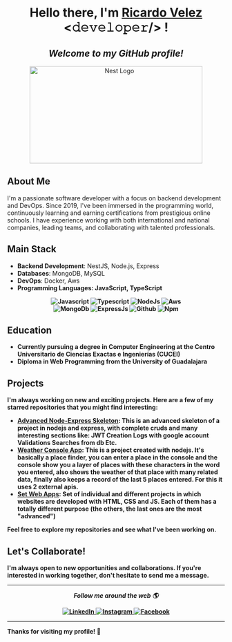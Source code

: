 <div align="center">
  <h1>Hello there, I'm <a href=""><b>Ricardo Velez</b></a> <𝚍𝚎𝚟𝚎𝚕𝚘𝚙𝚎𝚛/> !</h1>
    
  <h2><i>Welcome to my GitHub profile!</i></h2>

  <img src="https://wallpapercave.com/wp/wp6606972.png" width="400" height="225" alt="Nest Logo" /></a>
</div>

## About Me

I'm a passionate software developer with a focus on backend development and DevOps. Since 2019, I've been immersed in the programming world, continuously learning and earning certifications from prestigious online schools. I have experience working with both international and national companies, leading teams, and collaborating with talented professionals.

## Main Stack

<ul>
  <li>
    <strong>Backend Development</strong>: NestJS, Node.js, Express
  </li>
  <li>
    <strong>Databases</strong>: MongoDB, MySQL
  </li>
  <li>
     <strong>DevOps</strong>:  Docker, Aws
  </li>
  <li>
     <strong>Programming Languages<strong>: JavaScript, TypeScript
  </li>
</ul>

<div align="center">

  <img src="https://img.shields.io/badge/JavaScript-F7DF1E?style=for-the-badge&logo=JavaScript&logoColor=white" alt="Javascript">
  <img src="https://img.shields.io/badge/TypeScript-007ACC?style=for-the-badge&logo=typescript&logoColor=white" alt="Typescript">
  <img src="https://img.shields.io/badge/Node.js-43853D?style=for-the-badge&logo=node.js&logoColor=white" alt="NodeJs">
  <img src="https://img.shields.io/badge/Amazon_AWS-232F3E?style=for-the-badge&logo=amazon-aws&logoColor=white" alt="Aws">
  <br>
  <img src="https://img.shields.io/badge/MongoDB-4EA94B?style=for-the-badge&logo=mongodb&logoColor=white" alt="MongoDb">
  <img src="https://img.shields.io/badge/Express.js-404D59?style=for-the-badge" alt="ExpressJs">
  <img src="https://img.shields.io/badge/GitHub-100000?style=for-the-badge&logo=github&logoColor=white" alt="Github">
  <img src="https://img.shields.io/badge/npm-CB3837?style=for-the-badge&logo=npm&logoColor=white" alt="Npm">
  
</div>

## Education

- Currently pursuing a degree in Computer Engineering at the Centro Universitario de Ciencias Exactas e Ingenierías (CUCEI)
- Diploma in Web Programming from the University of Guadalajara

## Projects

I'm always working on new and exciting projects. Here are a few of my starred repositories that you might find interesting:

- [Advanced Node-Express Skeleton](https://github.com/ricardo774-774/rest-api-express/tree/6.0.0-socket-chat): This is an advanced skeleton of a project in nodejs and express, with complete cruds and many interesting sections like: JWT Creation Logs with google account Validations Searches from db Etc.
- [Weather Console App](https://github.com/ricardo774-774/console-weather-nodejs): This is a project created with nodejs. It's basically a place finder, you can enter a place in the console and the console show you a layer of places with these characters in the word you entered, also shows the weather of that place with many related data, finally also keeps a record of the last 5 places entered. For this it uses 2 external apis.
- [Set Web Apps](https://github.com/ricardo774-774/Web-Proyects-JS): Set of individual and different projects in which websites are developed with HTML, CSS and JS. Each of them has a totally different purpose (the others, the last ones are the most "advanced")

Feel free to explore my repositories and see what I've been working on.

## Let's Collaborate!

I'm always open to new opportunities and collaborations. If you're interested in working together, don't hesitate to send me a message.

<hr>

<div align="center">

  <i>Follow me around the web 🌎</i><br>

  <a href="https://www.linkedin.com/in/ricardo-velez-calderon-b0861522a/" target="_blank">
    <img src="https://img.shields.io/badge/LinkedIn-%230077B5.svg?&style=flat-square&logo=linkedin&logoColor=white" alt="LinkedIn">
  </a>
  <a href="https://www.instagram.com/ricardovelez_c/" target="_blank">
    <img src="https://img.shields.io/badge/Instagram-%23E4405F.svg?&style=flat-square&logo=instagram&logoColor=white" alt="Instagram">
  </a>
  <a href="https://www.facebook.com/ricardo.velezcalderon/" target="_blank">
    <img src="https://img.shields.io/badge/Facebook-%231877F2.svg?&style=flat-square&logo=facebook&logoColor=white" alt="Facebook">
  </a>
  
</div>

---

Thanks for visiting my profile! 🙌
